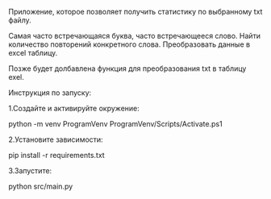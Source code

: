 Приложение, которое позволяет получить статистику по выбранному txt файлу.

Самая часто встречающаяся буква, часто встречающееся слово.
Найти количество повторений конкретного слова.
Преобразовать данные в excel таблицу.

Позже будет долбавлена функция для преобразования txt в таблицу exel.

Инструкция по запуску:

1.Создайте и активируйте окружение:

python -m venv ProgramVenv
ProgramVenv/Scripts/Activate.ps1

2.Установите зависимости:

pip install -r requirements.txt

3.Запустите:

python src/main.py
